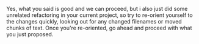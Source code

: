 Yes, what you said is good and we can proceed, but i also just did some unrelated refactoring in your current project, so try to re-orient yourself to the changes quickly, looking out for any changed filenames or moved chunks of text. Once you're re-oriented, go ahead and proceed with what you just proposed.
